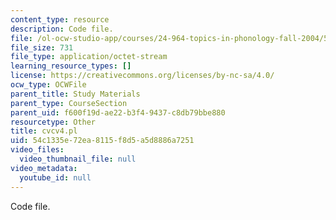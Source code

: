 ```yaml
---
content_type: resource
description: Code file.
file: /ol-ocw-studio-app/courses/24-964-topics-in-phonology-fall-2004/54c1335e72ea8115f8d5a5d8886a7251_cvcv4.pl
file_size: 731
file_type: application/octet-stream
learning_resource_types: []
license: https://creativecommons.org/licenses/by-nc-sa/4.0/
ocw_type: OCWFile
parent_title: Study Materials
parent_type: CourseSection
parent_uid: f600f19d-ae22-b3f4-9437-c8db79bbe880
resourcetype: Other
title: cvcv4.pl
uid: 54c1335e-72ea-8115-f8d5-a5d8886a7251
video_files:
  video_thumbnail_file: null
video_metadata:
  youtube_id: null
---
```

Code file.